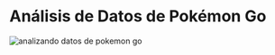 # Análisis de Datos de Pokémon Go
![analizando datos de pokemon go](https://github.com/user-attachments/assets/e3c3b61c-760a-403c-b999-8e16a0d32377)
